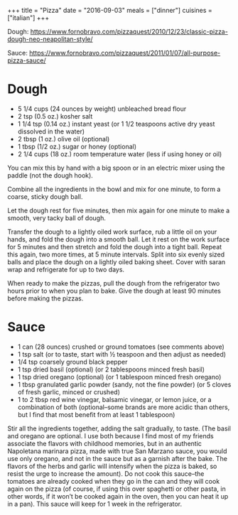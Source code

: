+++
title = "Pizza"
date = "2016-09-03"
meals = ["dinner"]
cuisines = ["italian"]
+++

Dough: https://www.fornobravo.com/pizzaquest/2010/12/23/classic-pizza-dough-neo-neapolitan-style/

Sauce: https://www.fornobravo.com/pizzaquest/2011/01/07/all-purpose-pizza-sauce/

# Dough

* 5 1/4 cups (24 ounces by weight) unbleached bread flour
* 2 tsp (0.5 oz.) kosher salt
* 1 1/4 tsp (0.14 oz.) instant yeast (or 1 1/2 teaspoons active dry yeast dissolved in the water)
* 2 tbsp (1 oz.) olive oil (optional)
* 1 tbsp (1/2 oz.) sugar or honey (optional)
* 2 1/4 cups (18 oz.) room temperature water (less if using honey or oil)

You can mix this by hand with a big spoon or in an electric mixer using the paddle (not the dough hook).

Combine all the ingredients in the bowl and mix for one minute, to form a coarse, sticky dough ball.

Let the dough rest for five minutes, then mix again for one minute to make a smooth, very tacky ball of dough.

Transfer the dough to a lightly oiled work surface, rub a little oil on your hands, and fold the dough into a smooth ball. Let it rest on the work surface for 5 minutes and then stretch and fold the dough into a tight ball. Repeat this again, two more times, at 5 minute intervals. Split into six evenly sized balls and place the dough on a lightly oiled baking sheet. Cover with saran wrap and refrigerate for up to two days.

When ready to make the pizzas, pull the dough from the refrigerator two hours prior to when you plan to bake. Give the dough at least 90 minutes before making the pizzas.

# Sauce

* 1 can (28 ounces) crushed or ground tomatoes (see comments above)
* 1 tsp salt (or to taste, start with ½ teaspoon and then adjust as needed)
* 1/4 tsp coarsely ground black pepper
* 1 tsp dried basil (optional) (or 2 tablespoons minced fresh basil)
* 1 tsp dried oregano (optional) (or 1 tablespoon minced fresh oregano)
* 1 tbsp granulated garlic powder (sandy, not the fine powder) (or 5 cloves of fresh garlic, minced or crushed)
* 1 to 2 tbsp red wine vinegar, balsamic vinegar, or lemon juice, or a combination of both (optional–some brands are more acidic than others, but I find that most benefit from at least 1 tablespoon)

Stir all the ingredients together, adding the salt gradually, to taste. (The basil and oregano are optional. I use both because I find most of my friends associate the flavors with childhood memories, but in an authentic Napoletana marinara pizza, made with true San Marzano sauce, you would use only oregano, and not in the sauce but as a garnish after the bake. The flavors of the herbs and garlic will intensify when the pizza is baked, so resist the urge to increase the amount). Do not cook this sauce–the tomatoes are already cooked when they go in the can and they will cook again on the pizza (of course, if using this over spaghetti or other pasta, in other words, if it won’t be cooked again in the oven, then you can heat it up in a pan). This sauce will keep for 1 week in the refrigerator.
